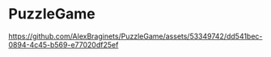 # PuzzleGame


https://github.com/AlexBraginets/PuzzleGame/assets/53349742/dd541bec-0894-4c45-b569-e77020df25ef

